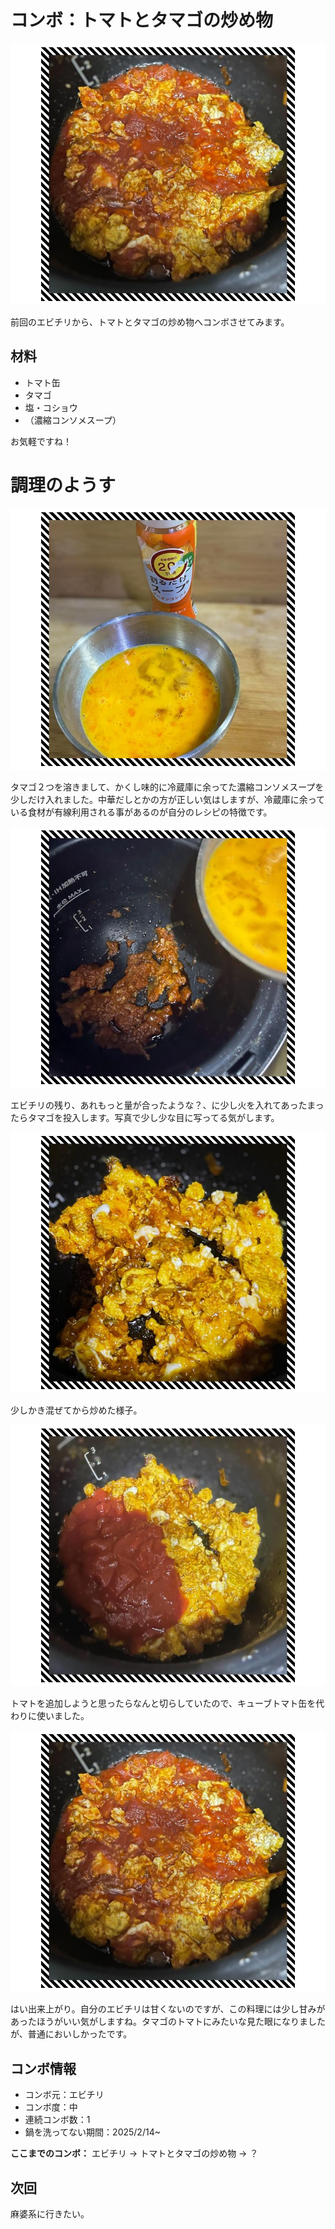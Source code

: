 # コンボ：トマトとタマゴの炒め物

[![PHOTO](/images/202503/IMG_8147_1.jpg)](/images_original/202503/IMG_8147.jpg)

前回のエビチリから、トマトとタマゴの炒め物へコンボさせてみます。

## 材料

* トマト缶
* タマゴ
* 塩・コショウ
* （濃縮コンソメスープ）

お気軽ですね！


# 調理のようす

[![PHOTO](/images/202503/IMG_8142_1.jpg)](/images_original/202503/IMG_8142.jpg)

タマゴ２つを溶きまして、かくし味的に冷蔵庫に余ってた濃縮コンソメスープを少しだけ入れました。中華だしとかの方が正しい気はしますが、冷蔵庫に余っている食材が有線利用される事があるのが自分のレシピの特徴です。

[![PHOTO](/images/202503/IMG_8143_1.jpg)](/images_original/202503/IMG_8143.jpg)

エビチリの残り、あれもっと量が合ったような？、に少し火を入れてあったまったらタマゴを投入します。写真で少し少な目に写ってる気がします。

[![PHOTO](/images/202503/IMG_8145_1.jpg)](/images_original/202503/IMG_8145.jpg)

少しかき混ぜてから炒めた様子。

[![PHOTO](/images/202503/IMG_8146_1.jpg)](/images_original/202503/IMG_8146.jpg)

トマトを追加しようと思ったらなんと切らしていたので、キューブトマト缶を代わりに使いました。

[![PHOTO](/images/202503/IMG_8147_1.jpg)](/images_original/202503/IMG_8147.jpg)


はい出来上がり。自分のエビチリは甘くないのですが、この料理には少し甘みがあったほうがいい気がしますね。タマゴのトマトにみたいな見た眼になりましたが、普通においしかったです。


## コンボ情報

* コンボ元：エビチリ
* コンボ度：中
* 連続コンボ数：1
* 鍋を洗ってない期間：2025/2/14~

**ここまでのコンボ：** エビチリ → トマトとタマゴの炒め物 → ？

## 次回

麻婆系に行きたい。


